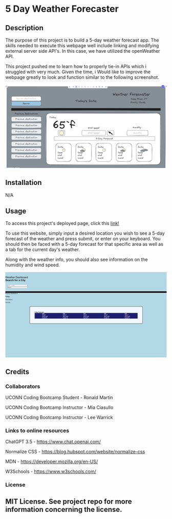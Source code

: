# 5 Day Weather Forecaster



## Description
The purpose of this project is to build a 5-day weather forecast app. The skills needed to execute this webpage well include linking and modifying external server side API's. In this case, we have utilized the openWeather API.

This project pushed me to learn how to properly tie-in APIs which i struggled with very much. Given the time, i Would like to improve the webpage greatly to look and function similar to the following screenshot.

![Potential Future Design](./assets/images/Screenshot%20(33).png)



## Installation

N/A

## Usage

To access this project's deployed page, click this <a href="https://mighty-little-coder.github.io/Weather-App/?">link!</a>

To use this website, simply input a desired location you wish to see a 5-day forecast of the weather and press submit, or enter on your keyboard. You should then be faced with a 5-day forecast for that specific area as well as a tab for the current day's weather.

Along with the weather info, you should also see information on the humidity and wind speed.

![Weather Forecaster homepage](./assets/images/weather-dashboard.png)



## Credits

### Collaborators

UCONN Coding Bootcamp Student - Ronald Martin

UCONN Coding Bootcamp Instructor - Mia Ciasullo 

UCONN Coding Bootcamp Instructor - Lee Warrick


### Links to online resources

ChatGPT 3.5 - https://www.chat.openai.com/

Normalize CSS - https://blog.hubspot.com/website/normalize-css

MDN - https://developer.mozilla.org/en-US/

W3Schools - https://www.w3schools.com/



### License

MIT License. See project repo for more information concerning the license.
---